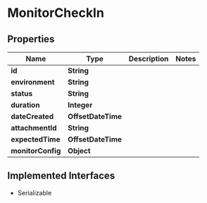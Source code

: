 

# MonitorCheckIn


## Properties

| Name | Type | Description | Notes |
|------------ | ------------- | ------------- | -------------|
|**id** | **String** |  |  |
|**environment** | **String** |  |  |
|**status** | **String** |  |  |
|**duration** | **Integer** |  |  |
|**dateCreated** | **OffsetDateTime** |  |  |
|**attachmentId** | **String** |  |  |
|**expectedTime** | **OffsetDateTime** |  |  |
|**monitorConfig** | **Object** |  |  |


## Implemented Interfaces

* Serializable


